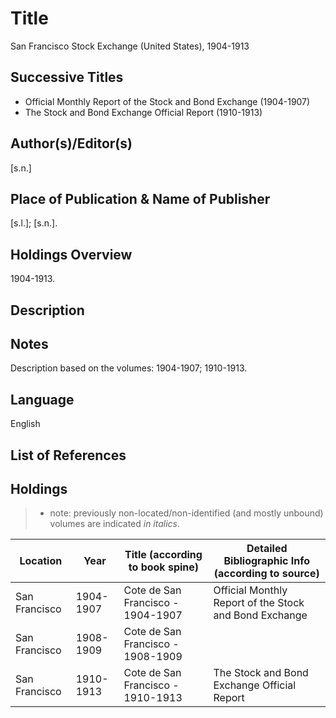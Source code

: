 # Title
San Francisco Stock Exchange (United States), 1904-1913

## Successive Titles
* Official Monthly Report of the Stock and Bond Exchange (1904-1907)
* The Stock and Bond Exchange Official Report (1910-1913)

## Author(s)/Editor(s)
[s.n.]

## Place of Publication & Name of Publisher
[s.l.]; [s.n.].

## Holdings Overview
1904-1913.

## Description

## Notes
Description based on the volumes: 1904-1907; 1910-1913.

## Language
English

## List of References

## Holdings

> * note: previously non-located/non-identified (and mostly unbound) volumes are indicated *in italics*.

| Location      | Year      | Title (according to book spine)   | Detailed Bibliographic Info (according to source)       |
|---------------|-----------|-----------------------------------|---------------------------------------------------------|
| San Francisco | 1904-1907 | Cote de San Francisco - 1904-1907 | Official Monthly Report of the Stock and Bond Exchange  |
| San Francisco | 1908-1909 | Cote de San Francisco - 1908-1909 |                                                         |
| San Francisco | 1910-1913 | Cote de San Francisco - 1910-1913 | The Stock and Bond Exchange Official Report             |
